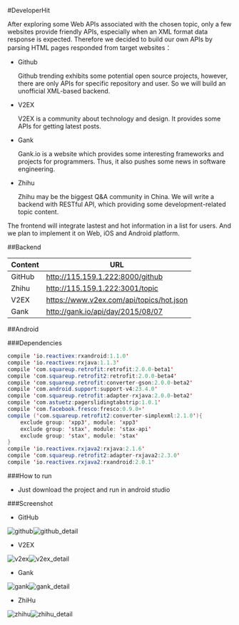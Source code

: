 #DeveloperHit

After exploring some Web APIs associated with the chosen topic, only a few websites provide friendly APIs, especially when an XML format data response is expected. Therefore we decided to build our own APIs by parsing HTML pages responded from target websites：

- Github

  Github trending exhibits some potential open source projects, however, there are only APIs for specific repository and user. So we will build an unofficial XML-based backend.

- V2EX

  V2EX is a community about technology and design. It provides some APIs for getting latest posts.

- Gank

  Gank.io is a website which provides some interesting frameworks and projects for programmers. Thus, it also pushes some news in software engineering.

- Zhihu

  Zhihu may be the biggest Q&A community in China. We will write a backend with RESTful API, which providing some development-related topic content.

The frontend will integrate lastest and hot information in a list for users. And we plan to implement it on  Web, iOS and Android platform.

##Backend

| Content | URL                                      |
| ------- | ---------------------------------------- |
| GitHub  | http://115.159.1.222:8000/github         |
| Zhihu   | http://115.159.1.222:3001/topic          |
| V2EX    | https://www.v2ex.com/api/topics/hot.json |
| Gank    | http://gank.io/api/day/2015/08/07        |

##Android

###Dependencies

```java
compile 'io.reactivex:rxandroid:1.1.0'
compile 'io.reactivex:rxjava:1.1.3'
compile 'com.squareup.retrofit:retrofit:2.0.0-beta1'
compile 'com.squareup.retrofit2:retrofit:2.0.0-beta4'
compile 'com.squareup.retrofit:converter-gson:2.0.0-beta2'
compile 'com.android.support:support-v4:23.4.0'
compile 'com.squareup.retrofit:adapter-rxjava:2.0.0-beta2'
compile 'com.astuetz:pagerslidingtabstrip:1.0.1'
compile 'com.facebook.fresco:fresco:0.9.0+'
compile ('com.squareup.retrofit2:converter-simplexml:2.1.0'){
    exclude group: 'xpp3', module: 'xpp3'
    exclude group: 'stax', module: 'stax-api'
    exclude group: 'stax', module: 'stax'
}
compile 'io.reactivex.rxjava2:rxjava:2.1.6'
compile 'com.squareup.retrofit2:adapter-rxjava2:2.3.0'
compile 'io.reactivex.rxjava2:rxandroid:2.0.1'
```

###How to run

- Just download the project and run in android studio

###Screenshot

- GitHub

![github](./img/github.png)![github_detail](./img/github_detail.png)

- V2EX

![v2ex](./img/v2ex.png)![v2ex_detail](./img/v2ex_detail.png)

- Gank

![gank](./img/gank.png)![gank_detail](./img/gank_detail.png)

- ZhiHu

![zhihu](./img/zhihu.png)![zhihu_detail](./img/zhihu_detail.png)




